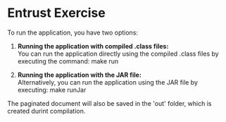 # Entrust Exercise

To run the application, you have two options:

1. **Running the application with compiled .class files:**  
   You can run the application directly using the compiled .class files by executing the command:
   make run
   
2. **Running the application with the JAR file:**  
   Alternatively, you can run the application using the JAR file by executing:
   make runJar

The paginated document will also be saved in the 'out' folder, which is created durint compilation.
